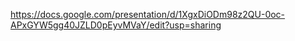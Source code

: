 https://docs.google.com/presentation/d/1XgxDiODm98z2QU-0oc-APxGYW5gg40JZLD0pEyvMVaY/edit?usp=sharing
